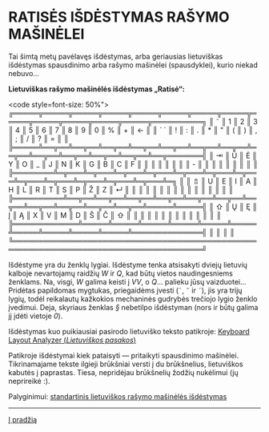 
# RATISĖS IŠDĖSTYMAS RAŠYMO MAŠINĖLEI

Tai šimtą metų pavėlavęs išdėstymas, arba geriausias lietuviškas išdėstymas spausdinimo arba rašymo mašinėlei (spausdyklei), kurio niekad nebuvo...

__Lietuviškas rašymo mašinėlės išdėstymas „Ratisė“:__

<code style=font-size: 50%">
╔═════╦═════╦═════╦═════╦═════╦═════╦═════╦═════╦═════╦═════╦═════╦═════╦═════╦══════════╗
║ ˜   ║ 1   ║ 2   ║ 3   ║ 4   ║ 5   ║ 6   ║ 7   ║ 8   ║ 9   ║ 0   ║ %   ║ +   ║     ←    ║
║ ` ´ ║ !   ║ :   ║ .   ║ *   ║ "   ║ (   ║ )   ║ ,   ║ ;   ║ /   ║ ?   ║ =   ║          ║
╠═════╩══╦══╩══╦══╩══╦══╩══╦══╩══╦══╩══╦══╩══╦══╩══╦══╩══╦══╩══╦══╩══╦══╩══╦══╩══╦═══════╣
║ ⇥      ║ Ū   ║ Ė   ║ Y   ║ O   ║ _   ║ J   ║ N   ║ K   ║ G   ║ B   ║ C   ║ F   ║       ║
║        ║     ║     ║     ║     ║ -   ║     ║     ║     ║     ║     ║     ║     ║       ║
╠════════╩═╦═══╩═╦═══╩═╦═══╩═╦═══╩═╦═══╩═╦═══╩═╦═══╩═╦═══╩═╦═══╩═╦═══╩═╦═══╩═╦═══╩═╗     ║
║ ⇬        ║ U   ║ E   ║ I   ║ A   ║ H   ║ L   ║ R   ║ T   ║ S   ║ P   ║ Ž   ║ Z   ║  ↵  ║
║          ║     ║     ║     ║     ║     ║     ║     ║     ║     ║     ║     ║     ║     ║
╠══════════╩══╦══╩══╦══╩══╦══╩══╦══╩══╦══╩══╦══╩══╦══╩══╦══╩══╦══╩══╦══╩══╦══╩═════╩═════╣
║ ⇧           ║ Ų   ║ Ę   ║ Į   ║ Ą   ║ X   ║ V   ║ M   ║ D   ║ Š   ║ Č   ║ ⇧            ║
║             ║     ║     ║     ║     ║     ║     ║     ║     ║     ║     ║              ║
╠═════════════╩═════╩═════╩═════╩═════╩═════╩═════╩═════╩═════╩═════╩═════╩══════════════╣
║                                                                                        ║
║                                                                                        ║
╚════════════════════════════════════════════════════════════════════════════════════════╝
</code>

Išdėstyme yra du ženklų lygiai. Išdėstyme tenka atsisakyti dviejų lietuvių kalboje nevartojamų raidžių _W_ ir _Q_, kad būtų vietos naudingesniems ženklams. Na, visgi, _W_ galima keisti į _VV_, o _Q_... palieku jūsų vaizduotei... Pridėtas papildomas mygtukas, priegaidėms įvesti (``` ` ```, ``` ˜ ``` ir ``` ´ ```), jis yra trijų lygių, todėl reikalautų kažkokios mechaninės gudrybės trečiojo lygio ženklo įvedimui. Deja, skyriaus ženklas _§_ nebetilpo išdėstyman (nors ir būtų galima jį įdėti vietoje _0_).

Išdėstymas kuo puikiausiai pasirodo lietuviško teksto patikroje: [Keyboard Layout Analyzer (_Lietuviškos pasakos_)](http://patorjk.com/keyboard-layout-analyzer/#/load/tSCG2h26)

Patikroje išdėstymai kiek pataisyti — pritaikyti spausdinimo mašinėlei. Tikrinamajame tekste ilgieji brūkšniai versti į du brūkšnelius, lietuviškos kabutės į paprastas. Tiesa, nepridėjau brūkšnelių žodžių nukėlimui (jų neprireikė :).

Palyginimui: [standartinis lietuviškos rašymo mašinėlės išdėstymas](https://albuck.github.io/lithuanian-keyboard-layouts/images/lt-spausdykle.svg)

-------------------------

[Į pradžią](../README.md)
